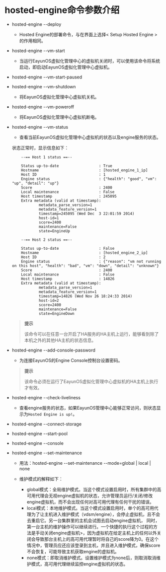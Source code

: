 # hosted-engine命令参数介绍

* hosted-engine --deploy

  * Hosted Engine的部署命令，与在界面上选择&lt; Setup Hosted Engine &gt;的作用相同。

* hosted-engine --vm-start

  * 当运行EayunOS虚拟化管理中心的虚拟机关闭时，可以使用该命令将系统启动，即启动EayunOS虚拟化管理中心虚拟机。

* hosted-engine --vm-start-paused

* hosted-engine --vm-shutdown

  * 将EayunOS虚拟化管理中心虚拟机关机。

* hosted-engine --vm-poweroff

  * 将EayunOS虚拟化管理中心虚拟机断电。

* hosted-engine --vm-status

  * 查看当前EayunOS虚拟化管理中心虚拟机的状态以及engine服务的状态。

  状态正常时，显示信息如下：
  ```
      --== Host 1 status ==--

      Status up-to-date                  : True
      Hostname                           : [hosted_engine_1_ip]
      Host ID                            : 1
      Engine status                      : {"health": "good", "vm": "up", "detail": "up"}
      Score                              : 2400
      Local maintenance                  : False
      Host timestamp                     : 245095
      Extra metadata (valid at timestamp):
              metadata_parse_version=1
              metadata_feature_version=1
              timestamp=245095 (Wed Dec  3 22:01:59 2014)
              host-id=1
              score=2400
              maintenance=False
              state=EngineUp

      --== Host 2 status ==--

      Status up-to-date                  : False
      Hostname                           : [hosted_engine_2_ip]
      Host ID                            : 2
      Engine status                      : {"reason": "vm not running on this host", "health": "bad", "vm": "down", "detail": "unknown"}
      Score                              : 2400
      Local maintenance                  : False
      Host timestamp                     : 14826
      Extra metadata (valid at timestamp):
              metadata_parse_version=1
              metadata_feature_version=1
              timestamp=14826 (Wed Nov 26 18:24:33 2014)
              host-id=2
              score=2400
              maintenance=False
              state=EngineDown
  ```

  > **提示**
  >
  > 该命令可以在任意一台开启了HA服务的HA主机上运行，能够看到除了本机之外的其他HA主机的状态信息。

* hosted-engine --add-console-password

  * 为连接EayunOS的Engine Console控制台设置密码。

  > **提示**
  >
  > 该命令必须在运行了EayunOS虚拟化管理中心虚拟机的HA主机上执行才有效。

* hosted-engine --check-liveliness

  * 查看engine服务的状态，如果EayunOS管理中心能够正常访问，则状态显示为`Hosted Engine is up!`。

* hosted-engine --connect-storage

* hosted-engine --start-pool

* hosted-engine --console

* hosted-engine --set-maintenance

  * 用法：hosted-engine --set-maintenance --mode=global | local | none
  * 维护模式的解释如下：

    * global模式：全局维护模式。当这个模式设置启用时，所有集群中的高可用代理会无视engine虚拟机的状态，允许管理员运行/关闭/修改engine虚拟机，而不会出现任何对高可用代理有任何干扰的错误。
    * local模式：本地维护模式。当这个模式设置启用时，单个的高可用代理为了让主机进入维护模式（vdsm/engine），会停止虚拟机，且不会去重启它。另一台集群里的主机会试图去启动engine虚拟机， 同时，第一台主机的维护操作可以继续进行。一个快捷的执行这个过程的方法是手动关闭engine虚拟机>，因为虚拟机在给定主机上的任何以外关闭会导致那台主机上的高可用代理暂时将自己的score降为0。在这个情况中，管理员应还应该登录到主机，并且进入维护模式，确保score不会恢复，可能导致主机获取engine的虚拟机。
    * none模式：即取消维护模式。设置维护模式为none后，则取消取消维护模式，高可用代理继续监控engine虚拟机的状态。
